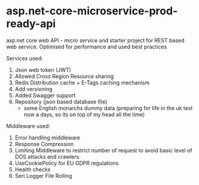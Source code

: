 # asp.net-core-microservice-prod-ready-api
asp.net core web API - micro service and starter project for REST based web service. Optimised for performance and used best practices

Services used:
  1. Json web token (JWT) 
  2. Allowed Cross Region Resource sharing
  3. Redis Distribution cache + E-Tags caching mechanism
  4. Add versioning 
  5. Added Swagger support
  6. Repository (json based database file) 
      - some English monarchs dummy data (preparing for life in the uk test now a days, so its on top of my head all the time)
 
Middleware used:
  1. Error handling middleware 
  2. Response Compression
  3. Limiting Middleware to restrict number of request to avoid basic level of DOS attacks and crawlers
  4. UseCookiePolicy for EU GDPR regulations
  5. Health checks
  6. Seri Logger File Rolling
  
  
